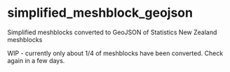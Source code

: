 simplified_meshblock_geojson
============================

Simplified meshblocks converted to GeoJSON of Statistics New Zealand meshblocks

WIP - currently only about 1/4 of meshblocks have been converted. Check
again in a few days.

